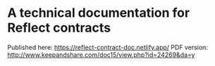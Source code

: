# A technical documentation for Reflect contracts

Published here: https://reflect-contract-doc.netlify.app/ 
PDF version: http://www.keepandshare.com/doc15/view.php?id=24269&da=y
